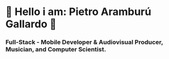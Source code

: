 # 👋 Hello i am: Pietro Aramburú Gallardo 💖

### Full-Stack - Mobile Developer & Audiovisual Producer, Musician, and Computer Scientist.
